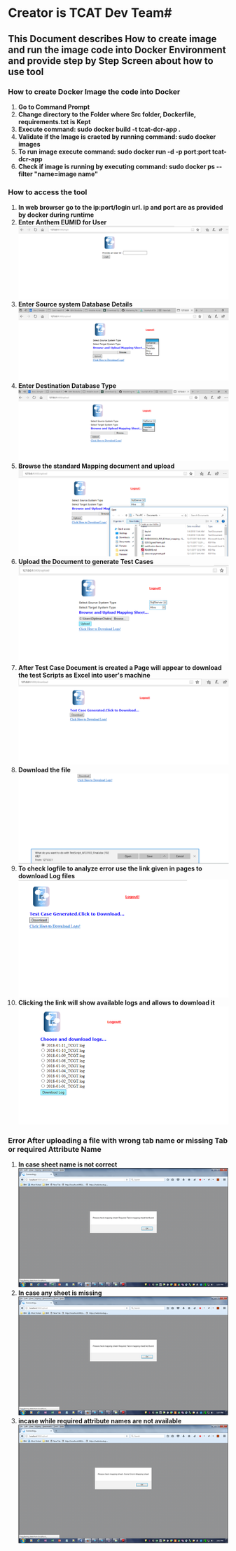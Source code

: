 

# Creator is TCAT Dev Team#
## This Document describes How to create image and run the image code into Docker Environment and provide step by Step Screen about how to use tool ##

### How to create Docker Image the code into Docker ### 

1. __Go to Command Prompt__
2. __Change directory to the Folder where Src folder, Dockerfile, requirements.txt is Kept__
3. __Execute command: sudo docker build -t tcat-dcr-app .__
4. __Validate if the Image is craeted by running command: sudo docker images__
5. __To run image execute command: sudo docker run -d -p port:port tcat-dcr-app__
6. __Check if image is running by executing command: sudo docker ps --filter "name=image name"__


### How to access the tool ###
1. __In web browser go to the ip:port/login url. ip and port are as provided by docker during runtime__
2. __Enter Anthem EUMID for User__ 
  ![](pics/Login.png?raw=true)
3. __Enter Source system Database Details__
 ![](pics/SelectSource.png?raw=true)
4. __Enter Destination Database Type__
 ![](pics/DestDB.png?raw=true)
5. __Browse the standard Mapping document and upload__
 ![](pics/Browsefile.png?raw=true)
6. __Upload the Document to generate Test Cases__
![](pics/clickupload.png?raw=true)
7. __After Test Case Document is created a Page will appear to download the test Scripts as Excel into user's machine__
![](pics/DownloadPage.png?raw=true)
8. __Download the file__
![](pics/Downloadfile.png?raw=true)
9. __To check logfile to analyze error use the link given in pages to download Log files__
![](pics/DownloadLogLink.png?raw=true)
10. __Clicking the link will show available logs and allows to download it__
![](pics/downloadlog.png?raw=true)


### Error After uploading a file with wrong tab name or missing Tab or required Attribute Name ###
1. __In case sheet name is not correct__
![](pics/error2.png?raw=true)
2. __In case any sheet is missing__
![](pics/error3.png?raw=true)
3. __incase while required attribute names are not available__
![](pics/mappingsheeterror1.png?raw=true)

